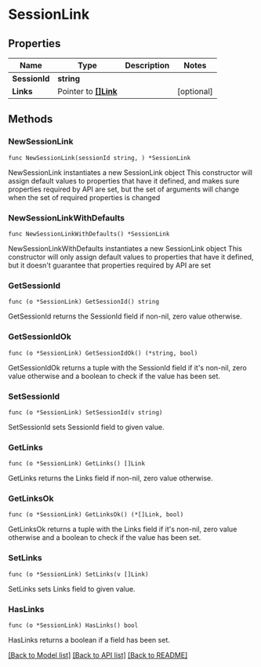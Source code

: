 # SessionLink

## Properties

Name | Type | Description | Notes
------------ | ------------- | ------------- | -------------
**SessionId** | **string** |  | 
**Links** | Pointer to [**[]Link**](Link.md) |  | [optional] 

## Methods

### NewSessionLink

`func NewSessionLink(sessionId string, ) *SessionLink`

NewSessionLink instantiates a new SessionLink object
This constructor will assign default values to properties that have it defined,
and makes sure properties required by API are set, but the set of arguments
will change when the set of required properties is changed

### NewSessionLinkWithDefaults

`func NewSessionLinkWithDefaults() *SessionLink`

NewSessionLinkWithDefaults instantiates a new SessionLink object
This constructor will only assign default values to properties that have it defined,
but it doesn't guarantee that properties required by API are set

### GetSessionId

`func (o *SessionLink) GetSessionId() string`

GetSessionId returns the SessionId field if non-nil, zero value otherwise.

### GetSessionIdOk

`func (o *SessionLink) GetSessionIdOk() (*string, bool)`

GetSessionIdOk returns a tuple with the SessionId field if it's non-nil, zero value otherwise
and a boolean to check if the value has been set.

### SetSessionId

`func (o *SessionLink) SetSessionId(v string)`

SetSessionId sets SessionId field to given value.


### GetLinks

`func (o *SessionLink) GetLinks() []Link`

GetLinks returns the Links field if non-nil, zero value otherwise.

### GetLinksOk

`func (o *SessionLink) GetLinksOk() (*[]Link, bool)`

GetLinksOk returns a tuple with the Links field if it's non-nil, zero value otherwise
and a boolean to check if the value has been set.

### SetLinks

`func (o *SessionLink) SetLinks(v []Link)`

SetLinks sets Links field to given value.

### HasLinks

`func (o *SessionLink) HasLinks() bool`

HasLinks returns a boolean if a field has been set.


[[Back to Model list]](../README.md#documentation-for-models) [[Back to API list]](../README.md#documentation-for-api-endpoints) [[Back to README]](../README.md)


